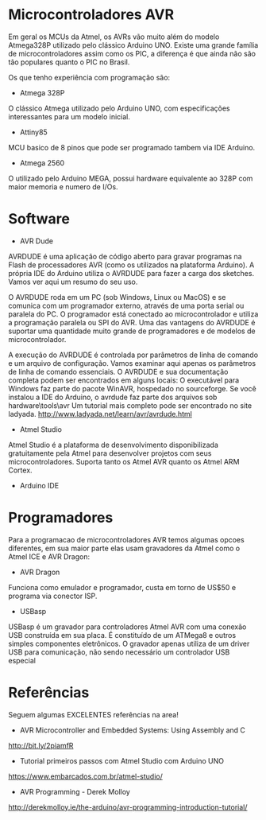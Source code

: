 # Microcontroladores AVR

Em geral os MCUs da Atmel, os AVRs vão muito além do modelo Atmega328P utilizado pelo clássico Arduino UNO. Existe uma grande família de microcontroladores assim como os PIC, a diferença é que ainda não são tão populares quanto o PIC no Brasil.

Os que tenho experiência com programação são:

- Atmega 328P

O clássico Atmega utilizado pelo Arduino UNO, com especificações interessantes para um modelo inicial.

- Attiny85

MCU basico de 8 pinos que pode ser programado tambem via IDE Arduino. 

- Atmega 2560

O utilizado pelo Arduino MEGA, possui hardware equivalente ao 328P com maior memoria e numero de I/Os. 

# Software

- AVR Dude

AVRDUDE é uma aplicação de código aberto para gravar programas na Flash de processadores AVR (como os utilizados na plataforma Arduino). A própria IDE do Arduino utiliza o AVRDUDE para fazer a carga dos sketches. Vamos ver aqui um resumo do seu uso.

O AVRDUDE roda em um PC (sob Windows, Linux ou MacOS) e se comunica com um programador externo, através de uma porta serial ou paralela do PC. O programador está conectado ao microcontrolador e utiliza a programação paralela ou SPI do AVR. Uma das vantagens do AVRDUDE é suportar uma quantidade muito grande de programadores e de modelos de microcontrolador.

A execução do AVRDUDE é controlada por parâmetros de linha de comando e um arquivo de configuração. Vamos examinar aqui apenas os parâmetros de linha de comando essenciais. O AVRDUDE e sua documentação completa podem ser encontrados em alguns locais:
O executável para Windows faz parte do pacote WinAVR, hospedado no sourceforge.
Se você instalou a IDE do Arduino, o avrdude faz parte dos arquivos sob hardware\tools\avr
Um tutorial mais completo pode ser encontrado no site ladyada. http://www.ladyada.net/learn/avr/avrdude.html 

- Atmel Studio

Atmel Studio é a plataforma de desenvolvimento disponibilizada gratuitamente pela Atmel para desenvolver projetos com seus microcontroladores. Suporta tanto os Atmel AVR quanto os Atmel ARM Cortex.

- Arduino IDE

# Programadores

 Para a programacao de microcontroladores AVR temos algumas opcoes diferentes,
 em sua maior parte elas usam gravadores da Atmel como o Atmel ICE e AVR Dragon:
 
 - AVR Dragon
 
Funciona como emulador e programador, custa em torno de US$50 e programa via conector ISP. 
 
 - USBasp
 
USBasp é um gravador para controladores Atmel AVR com uma conexão USB construída em sua placa.
É constituído de um ATMega8 e outros simples componentes eletrônicos. O gravador apenas utiliza de um driver USB para comunicação, não sendo necessário um controlador USB especial

# Referências 

 Seguem algumas EXCELENTES referências  na area! 

- AVR Microcontroller and Embedded Systems: Using Assembly and C

http://bit.ly/2piamfR

- Tutorial primeiros passos com Atmel Studio com Arduino UNO

https://www.embarcados.com.br/atmel-studio/

- AVR Programming - Derek Molloy

http://derekmolloy.ie/the-arduino/avr-programming-introduction-tutorial/
